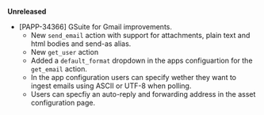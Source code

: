 **Unreleased**
* [PAPP-34366] GSuite for Gmail improvements. 
    * New  `send_email` action with support for attachments, plain text and html bodies and send-as alias.
    * New `get_user` action
    * Added a `default_format` dropdown in the apps configuartion for the `get_email` action.
    * In the app configuration users can specify wether they want to ingest emails using ASCII or UTF-8 when polling.
    * Users can specfiy an auto-reply and forwarding address in the asset configuration page.